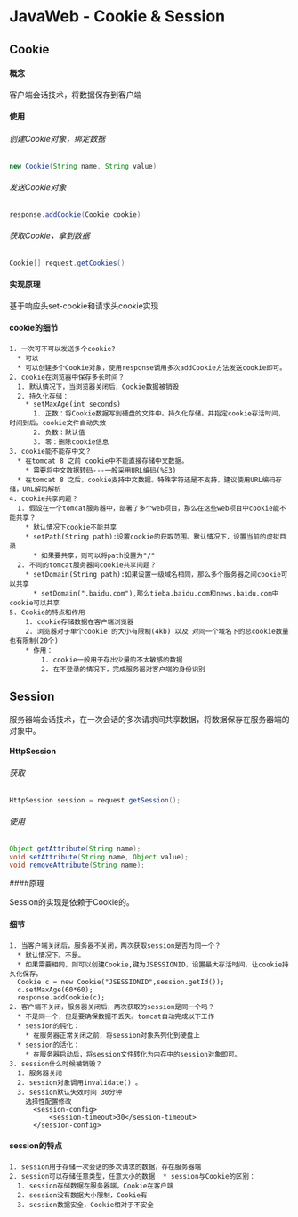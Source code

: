 # JavaWeb - Cookie & Session



## Cookie

#### 概念

客户端会话技术，将数据保存到客户端

#### 使用

###### 创建Cookie对象，绑定数据

```java
new Cookie(String name, String value)
```

###### 发送Cookie对象

```java
response.addCookie(Cookie cookie)
```

###### 获取Cookie，拿到数据

```java
Cookie[] request.getCookies()
```

#### 实现原理

基于响应头set-cookie和请求头cookie实现

#### cookie的细节


	1. 一次可不可以发送多个cookie?
	  * 可以
	  * 可以创建多个Cookie对象，使用response调用多次addCookie方法发送cookie即可。
	2. cookie在浏览器中保存多长时间？
	  1. 默认情况下，当浏览器关闭后，Cookie数据被销毁
	  2. 持久化存储：
	    * setMaxAge(int seconds)
	      1. 正数：将Cookie数据写到硬盘的文件中。持久化存储。并指定cookie存活时间，时间到后，cookie文件自动失效
	      2. 负数：默认值
	      3. 零：删除cookie信息
	3. cookie能不能存中文？
	  * 在tomcat 8 之前 cookie中不能直接存储中文数据。
	    * 需要将中文数据转码---一般采用URL编码(%E3)
	  * 在tomcat 8 之后，cookie支持中文数据。特殊字符还是不支持，建议使用URL编码存储，URL解码解析
	4. cookie共享问题？
	  1. 假设在一个tomcat服务器中，部署了多个web项目，那么在这些web项目中cookie能不能共享？
	    * 默认情况下cookie不能共享
	    * setPath(String path):设置cookie的获取范围。默认情况下，设置当前的虚拟目录
	      * 如果要共享，则可以将path设置为"/"
	  2. 不同的tomcat服务器间cookie共享问题？
	    * setDomain(String path):如果设置一级域名相同，那么多个服务器之间cookie可以共享
	      * setDomain(".baidu.com"),那么tieba.baidu.com和news.baidu.com中cookie可以共享
	5. Cookie的特点和作用
		1. cookie存储数据在客户端浏览器
		2. 浏览器对于单个cookie 的大小有限制(4kb) 以及 对同一个域名下的总cookie数量也有限制(20个)
		* 作用：
			1. cookie一般用于存出少量的不太敏感的数据
			2. 在不登录的情况下，完成服务器对客户端的身份识别



## Session

服务器端会话技术，在一次会话的多次请求间共享数据，将数据保存在服务器端的对象中。

#### HttpSession

###### 获取

```java
HttpSession session = request.getSession();
```

###### 使用

```java
Object getAttribute(String name);
void setAttribute(String name, Object value);
void removeAttribute(String name);
```

####原理

Session的实现是依赖于Cookie的。

#### 细节

	1. 当客户端关闭后，服务器不关闭，两次获取session是否为同一个？		
	  * 默认情况下。不是。		
	  * 如果需要相同，则可以创建Cookie,键为JSESSIONID，设置最大存活时间，让cookie持久化保存。			 
	  Cookie c = new Cookie("JSESSIONID",session.getId());	         
	  c.setMaxAge(60*60);	         
	  response.addCookie(c);	
	2. 客户端不关闭，服务器关闭后，两次获取的session是同一个吗？		
	  * 不是同一个，但是要确保数据不丢失。tomcat自动完成以下工作			
	  * session的钝化：				
	  	* 在服务器正常关闭之前，将session对象系列化到硬盘上			
	  * session的活化：				
	    * 在服务器启动后，将session文件转化为内存中的session对象即可。				
	3. session什么时候被销毁？		
	  1. 服务器关闭		
	  2. session对象调用invalidate() 。		
	  3. session默认失效时间 30分钟			
	  	选择性配置修改				
	      <session-config>		        
		      <session-timeout>30</session-timeout>		    
	      </session-config> 

#### session的特点

	1. session用于存储一次会话的多次请求的数据，存在服务器端	 
	2. session可以存储任意类型，任意大小的数据	* session与Cookie的区别：		
	  1. session存储数据在服务器端，Cookie在客户端		
	  2. session没有数据大小限制，Cookie有		
	  3. session数据安全，Cookie相对于不安全

